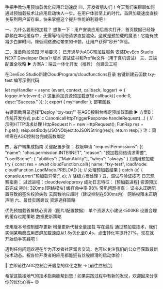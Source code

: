 手把手教你用预加载优化应用启动速度
Hi，开发者朋友们！今天我们来聊聊如何通过预加载技术让应用启动快人一步。在用户体验至上的时代，首屏加载速度直接关系到用户留存率，快来掌握这个提升性能的利器吧！

一、为什么要用预加载？
想象一下：用户安装应用后首次打开，首页数据已经静静躺在本地缓存中，无需等待网络请求直接渲染。这就是预加载的魔法！它能有效减少白屏时间，降低网络波动带来的卡顿，让用户获得"秒开"体验。

二、准备阶段须知
环境要求：
已开通华为AGC预加载服务
安装DevEco Studio NEXT Developer Beta1+版本
调试证书和Profile文件（用于真机调试）
三、云端配置全攻略
▶ 方案A：端云一体化开发（推荐）
​​创建云工程​​

在DevEco Studio新建CloudProgram/cloudfunctions目录
右键新建云函数 txy-test
​​编写示例代码​​

let myHandler = async (event, context, callback, logger) => {
  logger.info(event);
  // 这里添加资源预加载逻辑
  callback({ code:0, desc:"Success." });
};
export { myHandler };
​​部署函数​​

右键函数目录选择"Deploy 'txy-test'"
在AGC控制台绑定预加载函数
▶ 方案B：传统开发方式
public CanonicalHttpTriggerResponse handleRequest(...) {
  // 示例HTTP请求处理
  HttpRequest h = new HttpRequest();
  FunRsp res = h.get();
  resp.setBody(JSONObject.toJSONString(res));
  return resp;
}
注：同样需在AGC控制台完成函数绑定

四、客户端集成指南
关键配置步骤：
​​权限申请​​
"requestPermissions": [{
  "name": "ohos.permission.INTERNET",
  "reason": "预加载网络请求需要",
  "usedScene": {
    "abilities": ["MainAbility"],
    "when": "always"
  }
}]
​​调用预加载​​
try {
  const res = await cloudFunction.call({
    name: "txy-test",
    loadMode: cloudFunction.LoadMode.PRELOAD
  });
  // 处理预加载结果
} catch (e) {
  console.error("预加载异常:", e);
  // 降级方案处理
}
五、调试与验证技巧
日志观察指南：
过滤进程：clouddevelopproxy
成功日志特征：
[预加载进程] 资源预加载完成 耗时: 320ms
[网络模块] 缓存命中率 98%
常见问题排查：
证书未正确配置导致的签名校验失败
云函数响应超时（建议控制在500ms内）
网络权限未正确声明
六、最佳实践建议
​​资源选择策略​​

优先预加载首屏核心资源（图片/配置数据）
单个资源大小建议<500KB
设置合理的缓存过期策略
​​数据更新策略​​

使用版本号控制缓存更新
增量更新代替全量加载
写在最后
通过预加载技术，我们实测某电商应用首屏加载速度从1.8s优化至0.4s，点击转化率提升27%。现在就开始动手实践吧！

遇到任何问题欢迎在华为开发者社区留言交流，也可以关注我们的公众号获取最新技术动态。祝各位开发者的应用都能拥有丝般顺滑的启动体验！

🚀 立即前往AGC控制台开启您的优化之旅 → [前往控制台]

希望这篇接地气的技术指南能帮到您！如果实践过程中有新的发现，欢迎回来分享你的优化心得~ 😊